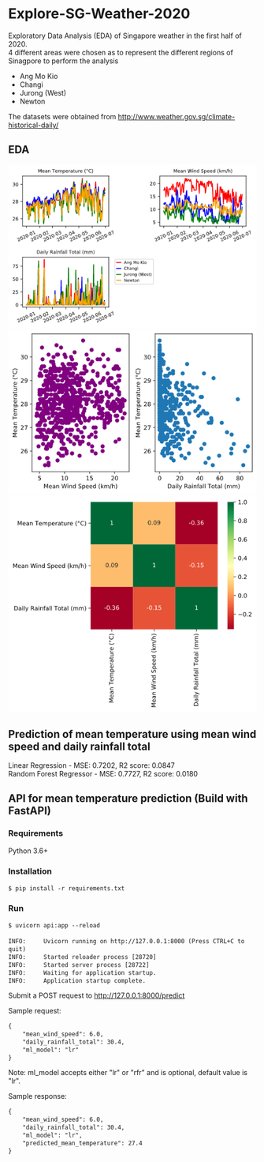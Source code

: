 # Explore-SG-Weather-2020
Exploratory Data Analysis (EDA) of Singapore weather in the first half of 2020. <br/>
4 different areas were chosen as to represent the different regions of Sinagpore to perform the analysis
* Ang Mo Kio
* Changi
* Jurong (West)
* Newton

The datasets were obtained from http://www.weather.gov.sg/climate-historical-daily/

## EDA
![Alt text](/assets/img/weather_eda_result.png?raw=true "Weather EDA result")
![Alt text](/assets/img/wind_rain_scatter.png?raw=true "Wind Rain Scatter Plot")
![Alt text](/assets/img/corr_matrix.png?raw=true "Correlation matrix")

## Prediction of mean temperature using mean wind speed and daily rainfall total
Linear Regression - MSE: 0.7202, R2 score: 0.0847
<br/>
Random Forest Regressor - MSE: 0.7727, R2 score: 0.0180

## API for mean temperature prediction (Build with FastAPI)
### Requirements
Python 3.6+

### Installation
```
$ pip install -r requirements.txt
```
### Run
```
$ uvicorn api:app --reload

INFO:     Uvicorn running on http://127.0.0.1:8000 (Press CTRL+C to quit)
INFO:     Started reloader process [28720]
INFO:     Started server process [28722]
INFO:     Waiting for application startup.
INFO:     Application startup complete.
```
Submit a POST request to http://127.0.0.1:8000/predict 

Sample request:
```
{
    "mean_wind_speed": 6.0,
    "daily_rainfall_total": 30.4,
    "ml_model": "lr"
}
```
Note: ml_model accepts either "lr" or "rfr" and is optional, default value is "lr".

Sample response:
```
{
    "mean_wind_speed": 6.0,
    "daily_rainfall_total": 30.4,
    "ml_model": "lr",
    "predicted_mean_temperature": 27.4
}
```